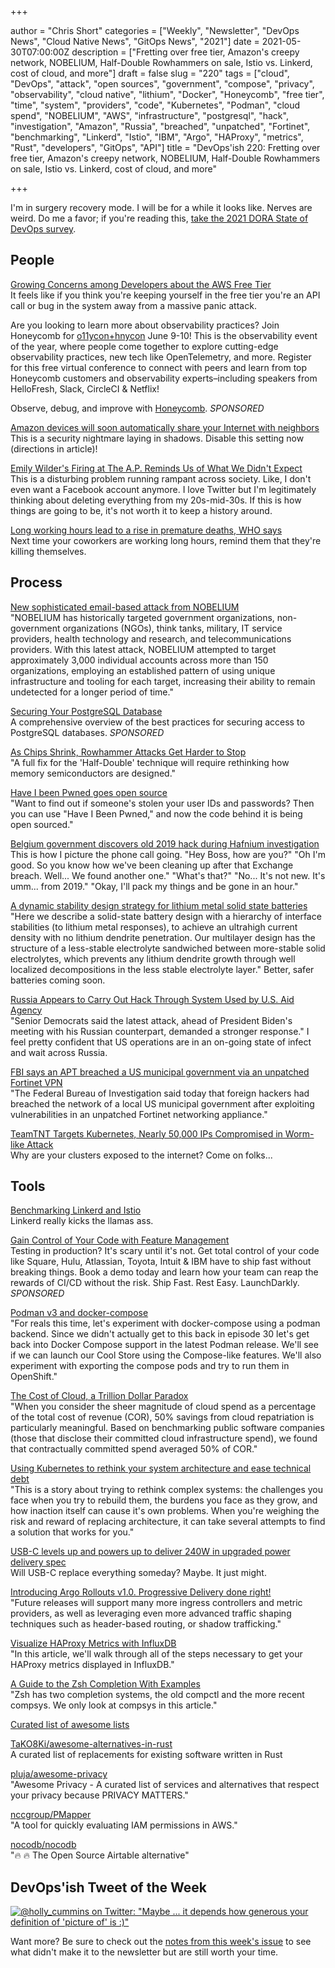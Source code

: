 +++

author = "Chris Short"
categories = ["Weekly", "Newsletter", "DevOps News", "Cloud Native News", "GitOps News", "2021"]
date = 2021-05-30T07:00:00Z
description = ["Fretting over free tier, Amazon's creepy network, NOBELIUM, Half-Double Rowhammers on sale, Istio vs. Linkerd, cost of cloud, and more"]
draft = false
slug = "220"
tags = ["cloud", "DevOps", "attack", "open sources", "government", "compose", "privacy", "observability", "cloud native", "lithium", "Docker", "Honeycomb", "free tier", "time", "system", "providers", "code", "Kubernetes", "Podman", "cloud spend", "NOBELIUM", "AWS", "infrastructure", "postgresql", "hack", "investigation", "Amazon", "Russia", "breached", "unpatched", "Fortinet", "benchmarking", "Linkerd", "Istio", "IBM", "Argo", "HAProxy", "metrics", "Rust", "developers", "GitOps", "API"]
title = "DevOps'ish 220: Fretting over free tier, Amazon's creepy network, NOBELIUM, Half-Double Rowhammers on sale, Istio vs. Linkerd, cost of cloud, and more"

+++

I'm in surgery recovery mode. I will be for a while it looks like. Nerves are weird. Do me a favor; if you're reading this, [take the 2021 DORA State of DevOps survey](https://cloud.google.com/blog/products/devops-sre/take-2021-state-devops-survey-shape-future-devops).

## People

[Growing Concerns among Developers about the AWS Free Tier](https://www.infoq.com/news/2021/05/aws-billing-limits/)  
It feels like if you think you're keeping yourself in the free tier you're an API call or bug in the system away from a massive panic attack.

Are you looking to learn more about observability practices? Join Honeycomb for [o11ycon+hnycon](https://o11ycon-hnycon.io/devopsish/?utm_source=devopsish&utm_medium=newsletter&utm_campaign=ad&utm_keyword=&utm_content=devopsish&utm_adgroup) June 9-10! This is the observability event of the year, where people come together to explore cutting-edge observability practices, new tech like OpenTelemetry, and more. Register for this free virtual conference to connect with peers and learn from top Honeycomb customers and observability experts–including speakers from HelloFresh, Slack, CircleCI & Netflix!

Observe, debug, and improve with [Honeycomb](https://www.honeycomb.io/?utm_source=devopsish&utm_medium=newsletter&utm_campaign=ad&utm_content=honeycomb-homepage-devopish). *SPONSORED*

[Amazon devices will soon automatically share your Internet with neighbors](https://arstechnica.com/gadgets/2021/05/amazon-devices-will-soon-automatically-share-your-internet-with-neighbors/)  
This is a security nightmare laying in shadows. Disable this setting now (directions in article)!

[Emily Wilder's Firing at The A.P. Reminds Us of What We Didn't Expect](https://www.nytimes.com/2021/05/29/technology/emily-wilder-firing-ap.html)  
This is a disturbing problem running rampant across society. Like, I don't even want a Facebook account anymore. I love Twitter but I'm legitimately thinking about deleting everything from my 20s-mid-30s. If this is how things are going to be, it's not worth it to keep a history around.

[Long working hours lead to a rise in premature deaths, WHO says](https://www.seattletimes.com/explore/careers/long-working-hours-lead-to-a-rise-in-premature-deaths-who-says/)  
Next time your coworkers are working long hours, remind them that they're killing themselves.

## Process

[New sophisticated email-based attack from NOBELIUM](https://www.microsoft.com/security/blog/2021/05/27/new-sophisticated-email-based-attack-from-nobelium/)  
"NOBELIUM has historically targeted government organizations, non-government organizations (NGOs), think tanks, military, IT service providers, health technology and research, and telecommunications providers. With this latest attack, NOBELIUM attempted to target approximately 3,000 individual accounts across more than 150 organizations, employing an established pattern of using unique infrastructure and tooling for each target, increasing their ability to remain undetected for a longer period of time."

[Securing Your PostgreSQL Database](https://goteleport.com/blog/securing-postgres-postgresql/?utm_source=newsletter&utm_medium=email&utm_campaign=devopsish)  
A comprehensive overview of the best practices for securing access to PostgreSQL databases. *SPONSORED*

[As Chips Shrink, Rowhammer Attacks Get Harder to Stop](https://www.wired.com/story/rowhammer-half-double-attack-bit-flips/)  
"A full fix for the 'Half-Double' technique will require rethinking how memory semiconductors are designed."

[Have I been Pwned goes open source](https://www.zdnet.com/article/have-i-been-pwned-goes-open-source/)  
"Want to find out if someone's stolen your user IDs and passwords? Then you can use "Have I Been Pwned," and now the code behind it is being open sourced."

[Belgium government discovers old 2019 hack during Hafnium investigation](https://therecord.media/belgium-government-discovers-old-2019-hack-during-hafnium-investigation/)  
This is how I picture the phone call going. "Hey Boss, how are you?" "Oh I'm good. So you know how we've been cleaning up after that Exchange breach. Well... We found another one." "What's that?" "No... It's not new. It's umm... from 2019." "Okay, I'll pack my things and be gone in an hour."

[A dynamic stability design strategy for lithium metal solid state batteries](https://www.nature.com/articles/s41586-021-03486-3)  
"Here we describe a solid-state battery design with a hierarchy of interface stabilities (to lithium metal responses), to achieve an ultrahigh current density with no lithium dendrite penetration. Our multilayer design has the structure of a less-stable electrolyte sandwiched between more-stable solid electrolytes, which prevents any lithium dendrite growth through well localized decompositions in the less stable electrolyte layer." Better, safer batteries coming soon.

[Russia Appears to Carry Out Hack Through System Used by U.S. Aid Agency](https://www.nytimes.com/2021/05/28/us/politics/russia-hack-usaid.html)  
"Senior Democrats said the latest attack, ahead of President Biden's meeting with his Russian counterpart, demanded a stronger response." I feel pretty confident that US operations are in an on-going state of infect and wait across Russia.

[FBI says an APT breached a US municipal government via an unpatched Fortinet VPN](https://therecord.media/fbi-says-an-apt-breached-a-us-municipal-government-via-an-unpatched-fortinet-vpn/)  
"The Federal Bureau of Investigation said today that foreign hackers had breached the network of a local US municipal government after exploiting vulnerabilities in an unpatched Fortinet networking appliance."

[TeamTNT Targets Kubernetes, Nearly 50,000 IPs Compromised in Worm-like Attack](https://www.trendmicro.com/en_us/research/21/e/teamtnt-targets-kubernetes--nearly-50-000-ips-compromised.html)  
Why are your clusters exposed to the internet? Come on folks...

## Tools

[Benchmarking Linkerd and Istio](https://linkerd.io/2021/05/27/linkerd-vs-istio-benchmarks/)  
Linkerd really kicks the llamas ass.

[Gain Control of Your Code with Feature Management](https://learn.launchdarkly.com/demo/?utm_source=devopsish&utm_medium=news_pod&utm_campaign=21q1-newsletter)  
Testing in production?  It's scary until it's not. Get total control of your code like Square, Hulu, Atlassian, Toyota, Intuit & IBM have  to ship fast without breaking things.  Book a demo today and learn how your team can reap the rewards of CI/CD without the risk.
Ship Fast. Rest Easy. LaunchDarkly. *SPONSORED*

[Podman v3 and docker-compose](https://www.youtube.com/watch?v=Eahh-ZxiU4U)  
"For reals this time, let's experiment with docker-compose using a podman backend. Since we didn't actually get to this back in episode 30 let's get back into Docker Compose support in the latest Podman release. We'll see if we can launch our Cool Store using the Compose-like features. We'll also experiment with exporting the compose pods and try to run them in OpenShift."

[The Cost of Cloud, a Trillion Dollar Paradox](https://a16z.com/2021/05/27/cost-of-cloud-paradox-market-cap-cloud-lifecycle-scale-growth-repatriation-optimization/)  
"When you consider the sheer magnitude of cloud spend as a percentage of the total cost of revenue (COR), 50% savings from cloud repatriation is particularly meaningful. Based on benchmarking public software companies (those that disclose their committed cloud infrastructure spend), we found that contractually committed spend averaged 50% of COR."

[Using Kubernetes to rethink your system architecture and ease technical debt](https://stackoverflow.blog/2021/05/19/rethinking-system-architecture-can-kubernetes-help-to-solve-rewrite-anxiety/)  
"This is a story about trying to rethink complex systems: the challenges you face when you try to rebuild them, the burdens you face as they grow, and how inaction itself can cause it's own problems. When you're weighing the risk and reward of replacing architecture, it can take several attempts to find a solution that works for you."

[USB-C levels up and powers up to deliver 240W in upgraded power delivery spec](https://www.theregister.com/2021/05/27/usb_pd_240w_upgrade/)  
Will USB-C replace everything someday? Maybe. It just might.

[Introducing Argo Rollouts v1.0. Progressive Delivery done right!](https://blog.argoproj.io/introducing-argo-rollouts-v1-0-803e87f76ef7)  
"Future releases will support many more ingress controllers and metric providers, as well as leveraging even more advanced traffic shaping techniques such as header-based routing, or shadow trafficking."

[Visualize HAProxy Metrics with InfluxDB](https://www.haproxy.com/blog/visualize-haproxy-metrics-with-influxdb/)  
"In this article, we'll walk through all of the steps necessary to get your HAProxy metrics displayed in InfluxDB."

[A Guide to the Zsh Completion With Examples](https://thevaluable.dev/zsh-completion-guide-examples/)  
"Zsh has two completion systems, the old compctl and the more recent compsys. We only look at compsys in this article."

[Curated list of awesome lists](https://project-awesome.org/)

[TaKO8Ki/awesome-alternatives-in-rust](https://github.com/TaKO8Ki/awesome-alternatives-in-rust)  
A curated list of replacements for existing software written in Rust

[pluja/awesome-privacy](https://github.com/pluja/awesome-privacy)  
"Awesome Privacy - A curated list of services and alternatives that respect your privacy because PRIVACY MATTERS."

[nccgroup/PMapper](https://github.com/nccgroup/PMapper)  
"A tool for quickly evaluating IAM permissions in AWS."

[nocodb/nocodb](https://github.com/nocodb/nocodb)  
"🔥 🔥 The Open Source Airtable alternative"

## DevOps'ish Tweet of the Week

[![@holly_cummins on Twitter: "Maybe ... it depends how generous your definition of 'picture of' is :)"](["https://shortcdn.com/file/devopsish/220-devopsish-tweet-of-the-week.png)](https://twitter.com/holly_cummins/status/1397951970502119431)

Want more? Be sure to check out the [notes from this week's issue](https://devopsish.com/220/notes/) to see what didn't make it to the newsletter but are still worth your time.
